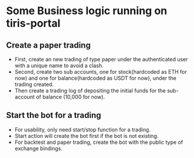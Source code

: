 # Some Business logic running on tiris-portal

## Create a paper trading
- First, create an new trading of type paper under the authenticated user with a unique name to avoid a clash.
- Second, create two sub accounts, one for stock(hardcoded as ETH for now) and one for balance(hardcoded as USDT for now), under the trading created.
- Then create a trading log of depositing the initial funds for the sub-account of balance (10,000 for now).

## Start the bot for a trading
- For usability, only need start/stop function for a trading.
- Start action will create the bot first if the bot is not existing.
- For backtest and paper trading, create the bot with the public type of exchange bindings.